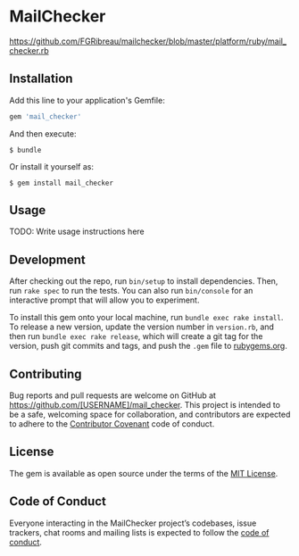 # MailChecker

https://github.com/FGRibreau/mailchecker/blob/master/platform/ruby/mail_checker.rb

## Installation

Add this line to your application's Gemfile:

```ruby
gem 'mail_checker'
```

And then execute:

    $ bundle

Or install it yourself as:

    $ gem install mail_checker

## Usage

TODO: Write usage instructions here

## Development

After checking out the repo, run `bin/setup` to install dependencies. Then, run `rake spec` to run the tests. You can also run `bin/console` for an interactive prompt that will allow you to experiment.

To install this gem onto your local machine, run `bundle exec rake install`. To release a new version, update the version number in `version.rb`, and then run `bundle exec rake release`, which will create a git tag for the version, push git commits and tags, and push the `.gem` file to [rubygems.org](https://rubygems.org).

## Contributing

Bug reports and pull requests are welcome on GitHub at https://github.com/[USERNAME]/mail_checker. This project is intended to be a safe, welcoming space for collaboration, and contributors are expected to adhere to the [Contributor Covenant](http://contributor-covenant.org) code of conduct.

## License

The gem is available as open source under the terms of the [MIT License](https://opensource.org/licenses/MIT).

## Code of Conduct

Everyone interacting in the MailChecker project’s codebases, issue trackers, chat rooms and mailing lists is expected to follow the [code of conduct](https://github.com/[USERNAME]/mail_checker/blob/master/CODE_OF_CONDUCT.md).
